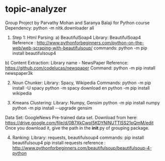 # topic-analyzer
Group Project by Parvathy Mohan and Saranya Balaji for Python course
Dependency:
python -m nltk.downloader all

1. Step 1: Html Parsing:
a) BeautifulSoap4
Library: BeautifulSoap4
Reference : http://www.pythonforbeginners.com/python-on-the-web/web-scraping-with-beautifulsoup/
commands:
python -m pip install beautifulsoup4 


b) Content Extraction: 
Library name - NewsPaper
Reference: https://github.com/codelucas/newspaper
Command:
python -m pip install newspaper3k

2. Noun Chunker:
Library: Spacy, Wikipedia
Commands:
python -m pip install -U spacy
python -m spacy download en
python -m pip install wikipedia

3. Kmeans Clustering:
Library: Numpy, Gensim
python -m pip install numpy
python -m pip install --upgrade gensim

Data Set: GoogleNews Pre-trained data set. Download from here:
https://drive.google.com/file/d/0B7XkCwpI5KDYNlNUTTlSS21pQmM/edit
Once you download it, give the path in the __init__.py of grouping package.

4. Ranking:
Library: requests, beautifulsoup4
commands: pip install beautifulsoup4
pip install requests
reference : http://www.pythonforbeginners.com/beautifulsoup/beautifulsoup-4-python






